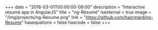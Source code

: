 +++
date = "2016-03-01T00:00:00-06:00"
description = "Interactive résumé app in AngularJS"
title = "ng-Résumé"
isexternal = true
image = "/img/projects/ng-Resume.png"
link = "https://github.com/hazrmard/ng-Resume"
hasequations = false
hascode = false
+++

